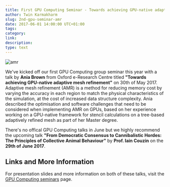 ```yaml
---
title: First GPU Computing Seminar - Towards achieving GPU-native adaptive mesh refinement
author: Twin Karmakharm
slug: 2nd-gpu-seminar-amr
date: 2017-06-01 14:00:00 UTC+01:00
tags:
category:
link:
description:
type: text
---
```


![amr](/assets/images/2017_05_30_gpu_seminar_amr.jpg)

We've kicked off our first GPU Computing group seminar this year with a talk by **Ania Brown** from Oxford e-Research Centre titled **"Towards achieving GPU-native adaptive mesh refinement"** on 30th of May 2017. Adaptive mesh refinement (AMR) is a method for reducing memory cost by varying the accuracy in each region to match the physical characteristics of the simulation, at the cost of increased data structure complexity. Ania described the optimisation and software challenges that need to be considered when implementing AMR on GPUs, based on her experience working on a GPU-native framework for stencil calculations on a tree-based adaptively refined mesh as part of her Master degree.

There's no offical GPU Computing talks in June but we highly recommend the upcoming talk **"From Democratic Consensus to Cannibalistic Hordes: The Principles of Collective Animal Behaviour"** by **Prof. Iain Couzin** on the **29th of June 2017**.

## Links and More Information

For presentation slides and more information on both of these talks, visit the [GPU Computing seminars](https://gpucomputing.shef.ac.uk/seminars/) page.
